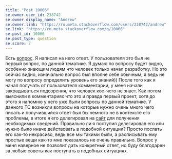 ```yaml
---
title: "Post 10066"
se.owner.user_id: 238742
se.owner.display_name: "Andrew"
se.owner.link: "https://ru.meta.stackoverflow.com/users/238742/andrew"
se.link: "https://ru.meta.stackoverflow.com/q/10066"
se.post_id: 10066
se.post_type: question
se.score: 7
---
```

<p>Есть <a href="https://ru.stackoverflow.com/questions/1075425/%D0%9A%D0%B0%D0%BA-%D1%80%D0%B0%D0%B7%D1%80%D0%B5%D1%88%D0%B8%D1%82%D1%8C-%D0%BF%D0%BE%D0%BB%D1%8C%D0%B7%D0%BE%D0%B2%D0%B0%D1%82%D0%B5%D0%BB%D1%8E-%D0%B2%D1%8B%D0%B1%D1%80%D0%B0%D1%82%D1%8C-%D0%B8%D0%B7%D0%BE%D0%B1%D1%80%D0%B0%D0%B6%D0%B5%D0%BD%D0%B8%D0%B5-%D0%A2%D0%90%D0%9F-%D0%BE%D0%BC-%D0%BF%D0%BE-imageview/1075455#1075455">вопрос</a>. Я написал на него ответ. У пользователя это был не первый вопрос, по данной тематике. Я думаю по вопросу будет видно, особенно знающим людям что человек только начал разработку. Но это сейчас видно, изначально вопрос был вполне себе обычным, я ведь не могу по вопросу определить уровень его знаний)) После того как я начал получать от пользователя комментарии, у меня начали закрадываться подозрения, что человек кое-чего не знает. Как потом выяснили в комментариях что это и правда первый проект, хотя до этого я напомню у него уже были вопросы по данной тематике. У данного ТС возникли вопросы на которые нужно очень много чего писать и получившийся ответ был бы немного не в контексте его проблемы, в итоге я его делегировал на <a href="https://startandroid.ru/ru/uroki/vse-uroki-spiskom.html" rel="nofollow noreferrer">сайт</a> для получения необходимых сведений. Правильно ли я поступил делегировав его или нужно было иначе действовать в подобной ситуации? Просто послать его как-то некрасиво, ведь все мы такими были, а расписывать ему простые вещи как-то мне показалось не очень правильно. Вопрос у меня наверное не позволит дать конкретный ответ, но буду благодарен за любые советы как поступать в подобных ситуациях.</p>
